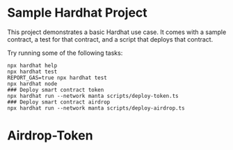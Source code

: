 # Sample Hardhat Project

This project demonstrates a basic Hardhat use case. It comes with a sample contract, a test for that contract, and a script that deploys that contract.

Try running some of the following tasks:

```shell
npx hardhat help
npx hardhat test
REPORT_GAS=true npx hardhat test
npx hardhat node
### Deploy smart contract token
npx hardhat run --network manta scripts/deploy-token.ts
### Deploy smart contract airdrop
npx hardhat run --network manta scripts/deploy-airdrop.ts
```

# Airdrop-Token
